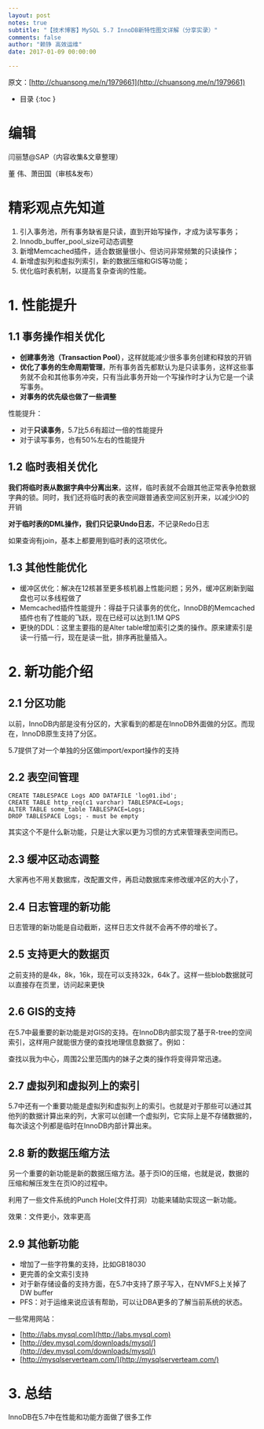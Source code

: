 ```yaml
---
layout: post
notes: true
subtitle: "【技术博客】MySQL 5.7 InnoDB新特性图文详解（分享实录）"
comments: false
author: "赖铮 高效运维"
date: 2017-01-09 00:00:00

---
```



原文：[http://chuansong.me/n/1979661](http://chuansong.me/n/1979661)

*   目录
{:toc }

# 编辑

闫丽慧@SAP（内容收集&文章整理）

董 伟、萧田国（审核&发布）

# 精彩观点先知道

1.	引入事务池，所有事务缺省是只读，直到开始写操作，才成为读写事务；
2.	Innodb_buffer_pool_size可动态调整
3.	新增Memcached插件，适合数据量很小、但访问非常频繁的只读操作；
4.	新增虚拟列和虚拟列索引，新的数据压缩和GIS等功能；
5.	优化临时表机制，以提高复杂查询的性能。

# 1. 性能提升

## 1.1 事务操作相关优化

*	**创建事务池（Transaction Pool）**，这样就能减少很多事务创建和释放的开销
*	**优化了事务的生命周期管理**，所有事务首先都默认为是只读事务，这样这些事务就不会和其他事务冲突，只有当此事务开始一个写操作时才认为它是一个读写事务。
*	**对事务的优先级也做了一些调整**

性能提升：

*	对于**只读事务**，5.7比5.6有超过一倍的性能提升
*	对于读写事务，也有50%左右的性能提升

## 1.2 临时表相关优化

**我们将临时表从数据字典中分离出来**，这样，临时表就不会跟其他正常表争抢数据字典的锁。同时，我们还将临时表的表空间跟普通表空间区别开来，以减少IO的开销

**对于临时表的DML操作，我们只记录Undo日志**，不记录Redo日志

如果查询有join，基本上都要用到临时表的这项优化。

## 1.3 其他性能优化

*	缓冲区优化：解决在12核甚至更多核机器上性能问题；另外，缓冲区刷新到磁盘也可以多线程做了
*	Memcached插件性能提升：得益于只读事务的优化，InnoDB的Memcached 插件也有了性能的飞跃，现在已经可以达到1.1M QPS
*	更快的DDL：这里主要指的是Alter table增加索引之类的操作。原来建索引是读一行插一行，现在是读一批，排序再批量插入。

# 2. 新功能介绍

## 2.1 分区功能

以前，InnoDB内部是没有分区的，大家看到的都是在InnoDB外面做的分区。而现在，InnoDB原生支持了分区。

5.7提供了对一个单独的分区做import/export操作的支持

## 2.2 表空间管理

	CREATE TABLESPACE Logs ADD DATAFILE 'log01.ibd';
	CREATE TABLE http_req(c1 varchar) TABLESPACE=Logs;
	ALTER TABLE some_table TABLESPACE=Logs;
	DROP TABLESPACE Logs; - must be empty
	
其实这个不是什么新功能，只是让大家以更为习惯的方式来管理表空间而已。

## 2.3 缓冲区动态调整

大家再也不用关数据库，改配置文件，再启动数据库来修改缓冲区的大小了，

## 2.4 日志管理的新功能

日志管理的新功能是自动截断，这样日志文件就不会再不停的增长了。

## 2.5 支持更大的数据页

之前支持的是4k，8k，16k，现在可以支持32k，64k了。这样一些blob数据就可以直接存在页里，访问起来更快

## 2.6 GIS的支持

在5.7中最重要的新功能是对GIS的支持。在InnoDB内部实现了基于R-tree的空间索引，这样用户就能很方便的查找地理信息数据了。例如：

查找以我为中心，周围2公里范围内的妹子之类的操作将变得异常迅速。

## 2.7 虚拟列和虚拟列上的索引

5.7中还有一个重要功能是虚拟列和虚拟列上的索引。也就是对于那些可以通过其他列的数据计算出来的列，大家可以创建一个虚拟列，它实际上是不存储数据的，每次读这个列都是临时在InnoDB内部计算出来。

## 2.8 新的数据压缩方法

另一个重要的新功能是新的数据压缩方法。基于页IO的压缩，也就是说，数据的压缩和解压发生在页IO的过程中。

利用了一些文件系统的Punch Hole(文件打洞）功能来辅助实现这一新功能。

效果：文件更小，效率更高

## 2.9 其他新功能

*	增加了一些字符集的支持，比如GB18030
*	更完善的全文索引支持
*	对于新存储设备的支持方面，在5.7中支持了原子写入，在NVMFS上关掉了DW buffer
*	PFS：对于运维来说应该有帮助，可以让DBA更多的了解当前系统的状态。

一些常用网站：

*	[http://labs.mysql.com](http://labs.mysql.com)
*	[http://dev.mysql.com/downloads/mysql/](http://dev.mysql.com/downloads/mysql/)
*	[http://mysqlserverteam.com/](http://mysqlserverteam.com/)

# 3. 总结

InnoDB在5.7中在性能和功能方面做了很多工作